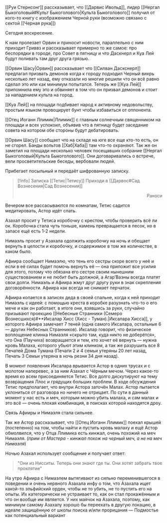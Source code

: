 [[Руи Стернсонг]] рассказывает, что [[Дарвис Ивольд]], лидер [[Нергал Быкоголовый#Культ Быкоголового|Культа Быкоголового]] получил от кого-то книгу с изображением Черной руки (возможно связано с сектой [[Черная рука]])

Сегодня воскресение.

К нам пролезает Орвин и приносит новости, параллельно с ним приходит Гриввз и рассказывает примерно то же самое: про беспорядки в городе, про Совет в пятницу и что Даскнерл и Куа Лей будут поливать там друг друга грязью.

[[Орвин Шасу|Орвин]] рассказывает что [[Силван Даскснерл]] предлагал  призвать демонов когда к городу подходил Черный вихрь несколько лет назад,  ему отказали но многие решили что он всё равно сделал это или как минимум попытался. Теперь же [[Куа Лей]] припомнила ему это и обвиняет в том что он призвал демонов и стоит за нападением культа на город.

[[Куа Лей]] на площади подбивает народ к активному недовольству, простым языком провоцирует бунт чтобы избавиться от оппонента.

[[Отец Иоганн Ллимик|Ллимик]]  с главным солнечным священником на площади и всех успокоил, объявив что в пятницу будет заседание совета на котором обе стороны будут дебатировать.

[[Орвин Шасу]]  сообщает что на складе на юге все еще кто-то есть, он не сгорел. Банды вольтов [[Хаб|Хаба]] там что-то охраняют.
Так же он заметил на площади несколько человек посещавших собрание [[Нергал Быкоголовый|Культа Быкоголового]].  Они договаривались о встрече, вели просветительские беседы, вербовали людей.

Прибегает посыльный и передаёт шифрованную записку.

> [!info] Записка [[Тетис|Тетису]] 
> Приходи в [[Дарвос#Сад Вознесения|Сад Вознесения]] 
> 								<p align="right">Раноси</p>

Вечером все рассасываются по комнатам, Тетис садится медитировать, Астор идёт спать.

Азахал просит у Тетиса коробочку с крестом, чтобы проверить всё ли ок. Коробочка стала чуть тоньше, камень превращается в песок, но в запасе ещё есть 1-2 недели.  

Нимаэль просит у Азахала одолжить коробочку на ночь и обещает вернуть в целости и коробочку, и содержимое в том же количестве, в каком было.  

Афиира сообщает Нимаэлю, что тень его сестры скоре всего у неё и если в её силах будет помочь вернуть её — она приложит все усилия для этого, потому что обязана его сестре своим нынешним существованием и не любит быть должной, а Агар’Ваэны всегда платят свои долги. Нимаэль и Афиира жмут друг другу руки в знак скрепления договорённости. Афиира как всегда не снимает перчаток.  

Афиира копается в записях деда в своей спальне, когда к ней приходит Нимаэль с идеей: с помощью креста в коробке разузнать что-то о его мече и как он работает, в итоге они, взявшись за руки, случайно призывают проекцию [[Небесные Странники (Семеро Вознесшихся)#**Иксалар Хисс (Хисс - Туман).|Иксалара Хисса]], у которого Афиира замечает 7 теней (одна самого Иксалара, остальные 6 — других Небесных Странников). Иксалар говорит, что физическое воплощение клинка Нимаэля «скрыто там, куда никто не доберётся», что Она (Паучиха) возвращается и тем, кто хочет её вернуть — нужна кровь Малаха, которого убьют этим клинком, а так же разрушить все 8 Печатей Дома Тумана (Печати 2 и 4 семьи утеряны 20 лет назад, Печать 3 Семьи утеряна в ночь резни 34 дня назад).  

В момент появления Иксалара врывается Астор в одних трусах и с молотом наперевес, а за ним Азахал с Чёрным мечом. Через какое-то время ко всем присоединяется Тетис. Все долго дискутируют на тему возвращения Ллос и грядущих больших проблем. В ходе обсуждения Тетис предполагает, что внутри Астора заточён Малах. Астор пытается уклониться от разговора но ничего не отрицает. По сути в данный момент у нас есть и меч, которым можно убить малаха, и сам малах и это всё — очень плохая комбинация, в поисках которой находятся дроу.  

Связь Афииры и Нимаэля стала сильнее.

Так же Астор рассказывает, что [[Отец Иоганн Ллимик]] поехал крышей (постепенно) на том, чтобы найти и пустить кровь малаху и ещё Астор обмолвился, что у Отца Ллимика есть кинжал, очень похожий на меч Нимаэля. (*прим от Мастера - кинжал похож на черный меч, а не на меч Нимаэля*)

Ночью Азахал использует сообщение и получает ответ:
> "Они из Нисситы. Теперь они знают где ты. Они хотят забрать твое проклятие"

На утро Афиира с Нимаэлем вытягивают из сильно переменившегося в поведении и очень нервного Азахала инфу о том, что Азахала ищет какой-то эльфийский орден, чтобы не то убить, не то пустить его на опыты. Их категорически не устраивает то, как он стал прокажённым и что он вообще им является. У них маячок на Азахала, поэтому, как минимум самому Азахалу хорошо бы переехать в другую локацию, в идеале защищённую от школы поиска и/или прорицания — Подмостье как потенциальный вариант

